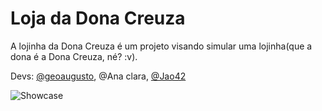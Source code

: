 # Loja da Dona Creuza

A lojinha da Dona Creuza é um projeto visando simular uma lojinha(que a dona é a Dona Creuza, né? :v).

Devs: [@geoaugusto](https://github.com/geoaugusto), @Ana clara, [@Jao42](https://github.com/Jao42)

![Showcase](http://imgur.com/FqGAwS6l.png)
